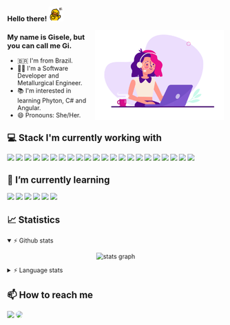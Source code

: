 ### Hello there! <img src="https://github.com/giselefcmacieira/giselefcmacieira/blob/main/hi.gif?raw=true" width="34" />

<img align="right" alt="GIF" src="https://github.com/giselefcmacieira/giselefcmacieira/blob/main/coding.gif?raw=true" width="300" />

### My name is Gisele, but you can call me Gi.
- 🇧🇷 I'm from Brazil.
- 👩‍🎓 I'm a Software Developer and Metallurgical Engineer.
- 📚 I'm interested in learning Phyton, C# and Angular.
- 😄 Pronouns: She/Her.

## 💻 Stack I'm currently working with

<p align='justify'>
<img src="https://img.shields.io/badge/JavaScript-323330?style=for-the-badge&logo=javascript&logoColor=F7DF1E" /> <img src="https://img.shields.io/badge/TypeScript-007ACC?style=for-the-badge&logo=typescript&logoColor=white" /> <img src="https://img.shields.io/badge/React-20232A?style=for-the-badge&logo=react&logoColor=61DAFB" /> <img src="https://img.shields.io/badge/React_Router-CA4245?style=for-the-badge&logo=react-router&logoColor=white" /> <img src="https://img.shields.io/badge/styled--components-DB7093?style=for-the-badge&logo=styled-components&logoColor=white" /> <img src="https://img.shields.io/badge/Vite-B73BFE?style=for-the-badge&logo=vite&logoColor=FFD62E" /> <img src="https://img.shields.io/badge/Node.js-339933?style=for-the-badge&logo=nodedotjs&logoColor=white" /> <img src="https://img.shields.io/badge/Prisma-3982CE?style=for-the-badge&logo=Prisma&logoColor=white" /> <img src="https://img.shields.io/badge/PostgreSQL-316192?style=for-the-badge&logo=postgresql&logoColor=white" /> <img src="https://img.shields.io/badge/Express%20js-000000?style=for-the-badge&logo=express&logoColor=white" /> <img src="https://img.shields.io/badge/MongoDB-4EA94B?style=for-the-badge&logo=mongodb&logoColor=white" /> <img src="https://img.shields.io/badge/Jest-C21325?style=for-the-badge&logo=jest&logoColor=white"/> <img src="https://img.shields.io/badge/nestjs-E0234E?style=for-the-badge&logo=nestjs&logoColor=white" /> <img src="https://img.shields.io/badge/CSS3-1572B6?style=for-the-badge&logo=css3&logoColor=white" />          <img src="https://img.shields.io/badge/HTML5-E34F26?style=for-the-badge&logo=html5&logoColor=white" /> <img src="https://img.shields.io/badge/npm-CB3837?style=for-the-badge&logo=npm&logoColor=white" /> <img src="https://img.shields.io/badge/Linux-FCC624?style=for-the-badge&logo=linux&logoColor=black" /> <img src="https://img.shields.io/badge/Figma-F24E1E?style=for-the-badge&logo=figma&logoColor=white" /> <img src="https://img.shields.io/badge/Vercel-000000?style=for-the-badge&logo=vercel&logoColor=white" /> <img src="https://img.shields.io/badge/Render-46E3B7?style=for-the-badge&logo=render&logoColor=white" /> <img src="https://img.shields.io/badge/Notion-000000?style=for-the-badge&logo=notion&logoColor=white" /> <img src="https://img.shields.io/badge/Trello-0052CC?style=for-the-badge&logo=trello&logoColor=white" />
</p>

## 🌱 I’m currently learning
<p gap='5'>  
  <img src="https://img.shields.io/badge/nestjs-E0234E?style=for-the-badge&logo=nestjs&logoColor=white" /> <img src="https://img.shields.io/badge/Docker-2CA5E0?style=for-the-badge&logo=docker&logoColor=white" /> <img src="https://img.shields.io/badge/JWT-000000?style=for-the-badge&logo=JSON%20web%20tokens&logoColor=white" /> <img src="https://img.shields.io/badge/redis-%23DD0031.svg?&style=for-the-badge&logo=redis&logoColor=white" /> <img src="https://img.shields.io/badge/Swagger-85EA2D?style=for-the-badge&logo=Swagger&logoColor=black" />  <img src="https://img.shields.io/badge/eslint-3A33D1?style=for-the-badge&logo=eslint&logoColor=white" /> 

</p>

## 📈 Statistics

<details open=true>
      <summary>⚡ Github stats</summary>
      <p align='center'>
            <img src="https://github-readme-stats.vercel.app/api?username=giselefcmacieira&hide_title=false&hide_rank=false&show_icons=true&include_all_commits=true&count_private=true&disable_animations=false&theme=dracula&locale=en&hide_border=false&order=1" height="195px" alt="stats graph"  />
      </p>
</details>
<details >
      <summary>⚡ Language stats</summary>
      <p align='center'>
            <img src="https://github-readme-stats.vercel.app/api/top-langs?username=giselefcmacieira&locale=en&hide_title=false&layout=compact&card_width=320&langs_count=5&theme=dracula&hide_border=false&order=2" height="195px" alt="languages graph"  />
      </p>
</details>



## 📫 How to reach me
<div align="left"> 
<a href = "mailto:giselefchaves@gmail.com"> <img src="https://img.shields.io/badge/-Gmail-%23333?style=for-the-badge&logo=gmail&logoColor=white" target="_blank"></a>
<a href="https://www.linkedin.com/in/santos-gessica/" target="_blank"><img src="https://img.shields.io/badge/-LinkedIn-%230077B5?style=for-the-badge&logo=linkedin&logoColor=white" style="border-radius: 30px" target="_blank"></a> 
 </div>

